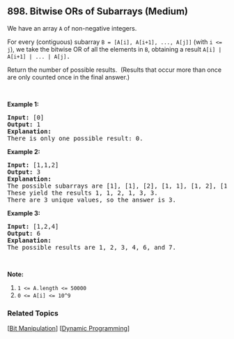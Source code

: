 <!--|This file generated by command(leetcode description); DO NOT EDIT.    |-->
<!--+----------------------------------------------------------------------+-->
<!--|@author    Openset <openset.wang@gmail.com>                           |-->
<!--|@link      https://github.com/openset                                 |-->
<!--|@home      https://github.com/openset/leetcode                        |-->
<!--+----------------------------------------------------------------------+-->

## 898. Bitwise ORs of Subarrays (Medium)

<p>We have an array <code>A</code> of non-negative integers.</p>

<p>For every (contiguous) subarray <code>B =&nbsp;[A[i], A[i+1], ..., A[j]]</code> (with <code>i &lt;= j</code>), we take the bitwise OR of all the elements in <code>B</code>, obtaining a result <font face="monospace"><code>A[i] | A[i+1] | ... | A[j]</code>.</font></p>

<p>Return the number of possible&nbsp;results.&nbsp; (Results that occur more than once are only counted once in the final answer.)</p>

<p>&nbsp;</p>

<div>
<p><strong>Example 1:</strong></p>

<pre>
<strong>Input: </strong><span id="example-input-1-1">[0]</span>
<strong>Output: </strong><span id="example-output-1">1</span>
<strong>Explanation: </strong>
There is only one possible result: 0.
</pre>

<div>
<p><strong>Example 2:</strong></p>

<pre>
<strong>Input: </strong><span id="example-input-2-1">[1,1,2]</span>
<strong>Output: </strong><span id="example-output-2">3</span>
<strong>Explanation: </strong>
The possible subarrays are [1], [1], [2], [1, 1], [1, 2], [1, 1, 2].
These yield the results 1, 1, 2, 1, 3, 3.
There are 3 unique values, so the answer is 3.
</pre>

<div>
<p><strong>Example 3:</strong></p>

<pre>
<strong>Input: </strong><span id="example-input-3-1">[1,2,4]</span>
<strong>Output: </strong><span id="example-output-3">6</span>
<strong>Explanation: </strong>
The possible results are 1, 2, 3, 4, 6, and 7.
</pre>
</div>
</div>
</div>

<p>&nbsp;</p>

<p><strong>Note:</strong></p>

<ol>
	<li><code>1 &lt;= A.length &lt;= 50000</code></li>
	<li><code>0 &lt;= A[i] &lt;= 10^9</code></li>
</ol>


### Related Topics
  [[Bit Manipulation](https://github.com/openset/leetcode/tree/master/tag/bit-manipulation/README.md)]
  [[Dynamic Programming](https://github.com/openset/leetcode/tree/master/tag/dynamic-programming/README.md)]
